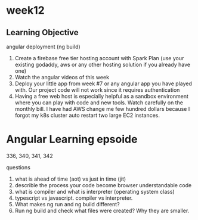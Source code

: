 # week12

## Learning Objective

angular deployment (ng build)

1. Create a firebase free tier hosting account with Spark Plan (use your existing godaddy, aws or any other hosting solution if you already have one)
2. Watch the angular videos of this week
3. Deploy your little app from week #7 or any angular app you have played with. Our project code will not work since it requires authentication
4. Having a free web host is especially helpful as a sandbox environment where you can play with code and new tools. Watch carefully on the monthly bill. I have had AWS change me few hundred dollars because I forgot my k8s cluster auto restart two large EC2 instances.

# Angular Learning epsoide

336, 340, 341, 342

questions

1. what is ahead of time (aot) vs just in time (jit)
2. describle the process your code become browser understandable code
3. what is compiler and what is interpreter (operating system class)
4. typescript vs javascript. compiler vs interpreter.
5. What makes ng run and ng build different?
6. Run ng build and check what files were created? Why they are smaller.
